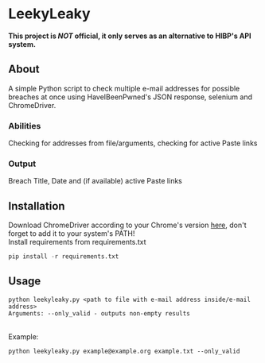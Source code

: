 # LeekyLeaky
**This project is _NOT_ official, it only serves as an alternative to HIBP's API system.**
## About
A simple Python script to check multiple e-mail addresses for possible breaches at once using HaveIBeenPwned's JSON response, selenium and ChromeDriver.
### Abilities 
Checking for addresses from file/arguments, checking for active Paste links
### Output
Breach Title, Date and (if available) active Paste links
## Installation
Download ChromeDriver according to your Chrome's version [here](https://chromedriver.storage.googleapis.com/index.html), don't forget to add it to your system's PATH!<br>
Install requirements from requirements.txt<br>
```python
pip install -r requirements.txt
```
## Usage
```shell
python leekyleaky.py <path to file with e-mail address inside/e-mail address>
Arguments: --only_valid - outputs non-empty results
```
<br>Example:<br>
```shell
python leekyleaky.py example@example.org example.txt --only_valid
```



